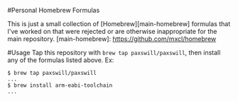 #Personal Homebrew Formulas

This is just a small collection of [Homebrew][main-homebrew] formulas that
I've worked on that were rejected or are otherwise inappropriate for the
main repository.
[main-homebrew]: https://github.com/mxcl/homebrew

#Usage
Tap this repository with `brew tap paxswill/paxswill`, then install any of
the formulas listed above. Ex:

    $ brew tap paxswill/paxswill
    ...
    $ brew install arm-eabi-toolchain 
    ...
